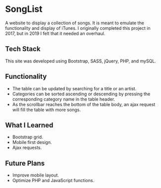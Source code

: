 # SongList

A website to display a collection of songs. It is meant to emulate the functionality and display of iTunes. I originally completed this project in 2017, but in 2019 I felt that it needed an overhaul.

## Tech Stack

This site was developed using Bootstrap, SASS, jQuery, PHP, and mySQL.

## Functionality

-   The table can be updated by searching for a title or an artist.
-   Categories can be sorted ascending or descending by pressing the corresponding category name in the table header.
-   As the scrollbar reaches the bottom of the table body, an ajax request will fill the table with more songs.

## What I Learned

-   Bootstrap grid.
-   Mobile first design.
-   Ajax requests.

## Future Plans

-   Improve mobile layout.
-   Optimize PHP and JavaScript functions.
